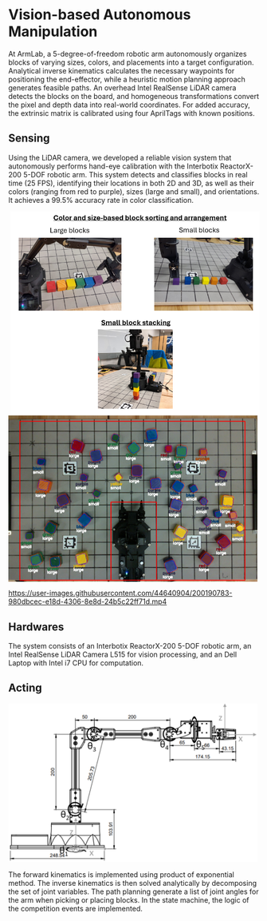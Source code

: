 # Vision-based Autonomous Manipulation

At ArmLab, a 5-degree-of-freedom robotic arm autonomously organizes blocks of varying sizes, colors, and placements into a target configuration. Analytical inverse kinematics calculates the necessary waypoints for positioning the end-effector, while a heuristic motion planning approach generates feasible paths. An overhead Intel RealSense LiDAR camera detects the blocks on the board, and homogeneous transformations convert the pixel and depth data into real-world coordinates. For added accuracy, the extrinsic matrix is calibrated using four AprilTags with known positions.

## Sensing
Using the LiDAR camera, we developed a reliable vision system that autonomously performs hand-eye calibration with the Interbotix ReactorX-200 5-DOF robotic arm. This system detects and classifies blocks in real time (25 FPS), identifying their locations in both 2D and 3D, as well as their colors (ranging from red to purple), sizes (large and small), and orientations. It achieves a 99.5% accuracy rate in color classification.

<div style="overflow: hidden;">
  <img src="config/image.png" width="500" style="float: right; margin-left: 10px;">
  <img src="config/block_detection.png" width="500" style="float: left; margin-right: 10px;">
</div>






https://user-images.githubusercontent.com/44640904/200190783-980dbcec-e18d-4306-8e8d-24b5c22ff71d.mp4


## Hardwares

The system consists of an Interbotix ReactorX-200 5-DOF robotic arm, an Intel RealSense LiDAR Camera L515 for vision processing, and an Dell Laptop with Intel i7 CPU for computation.


## Acting

<img src="config/rest_config.png" width="500">

The forward kinematics is implemented using product of exponential method. The inverse kinematics is then solved analytically by decomposing the
set of joint variables. The path planning generate a list of joint angles for the arm when picking or placing blocks. In the state machine, the logic of the competition events are implemented.

